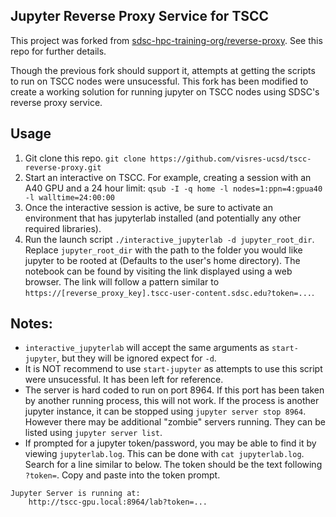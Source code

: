 ## Jupyter Reverse Proxy Service for TSCC

This project was forked from [sdsc-hpc-training-org/reverse-proxy](https://github.com/sdsc-hpc-training-org/reverse-proxy). See this repo for further details.

Though the previous fork should support it, attempts at getting the scripts to run on TSCC nodes were unsucessful. This fork has been modified to create a working solution for running jupyter on TSCC nodes using SDSC's reverse proxy service.

## Usage

1. Git clone this repo. `git clone https://github.com/visres-ucsd/tscc-reverse-proxy.git`
2. Start an interactive on TSCC. For example, creating a session with an A40 GPU and a 24 hour limit: `qsub -I -q home -l nodes=1:ppn=4:gpua40 -l walltime=24:00:00`
3. Once the interactive session is active, be sure to activate an environment that has jupyterlab installed (and potentially any other required libraries).
4. Run the launch script `./interactive_jupyterlab -d jupyter_root_dir`. Replace `jupyter_root_dir` with the path to the folder you would like jupyter to be rooted at (Defaults to the user's home directory). The notebook can be found by visiting the link displayed using a web browser. The link will follow a pattern similar to `https://[reverse_proxy_key].tscc-user-content.sdsc.edu?token=...`.

## Notes: 
- `interactive_jupyterlab` will accept the same arguments as `start-jupyter`, but they will be ignored expect for `-d`.
- It is NOT recommend to use `start-jupyter` as attempts to use this script were unsucessful. It has been left for reference.
- The server is hard coded to run on port 8964. If this port has been taken by another running process, this will not work. If the process is another jupyter instance, it can be stopped using `jupyter server stop 8964`. However there may be additional "zombie" servers running. They can be listed using `jupyter server list`.
- If prompted for a jupyter token/password, you may be able to find it by viewing `jupyterlab.log`. This can be done with `cat jupyterlab.log`. Search for a line similar to below. The token should be the text following `?token=`. Copy and paste into the token prompt.
```
Jupyter Server is running at:
    http://tscc-gpu.local:8964/lab?token=...
```